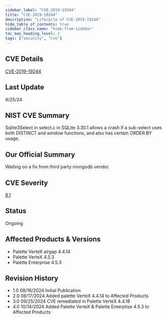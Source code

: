 ```yaml
---
sidebar_label: "CVE-2019-19244"
title: "CVE-2019-19244"
description: "Lifecycle of CVE-2019-19244"
hide_table_of_contents: true
sidebar_class_name: "hide-from-sidebar"
toc_max_heading_level: 2
tags: ["security", "cve"]
---
```


## CVE Details

[CVE-2019-19244](https://nvd.nist.gov/vuln/detail/CVE-2019-19244)

## Last Update

9/25/24

## NIST CVE Summary

Sqlite3Select in select.c in SQLite 3.30.1 allows a crash if a sub-select uses both DISTINCT and window functions, and
also has certain ORDER BY usage.

## Our Official Summary

Waiting on a fix from third party mongodb vendor.

## CVE Severity

[8.1](https://nvd.nist.gov/vuln/detail/CVE-2019-19244)

## Status

Ongoing

## Affected Products & Versions

- Palette VerteX airgap 4.4.14
- Palette VerteX 4.5.3
- Palette Enterprise 4.5.3

## Revision History

- 1.0 08/16/2024 Initial Publication
- 2.0 08/17/2024 Added palette VerteX 4.4.14 to Affected Products
- 3.0 09/25/2024 CVE remediated in Palette VerteX 4.4.18
- 4.0 10/14/2024 Added Palette VerteX & Palette Enterptise 4.5.3 to Affected Products
